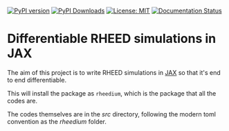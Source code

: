 [![PyPI version](https://badge.fury.io/py/rheedium.svg)](https://badge.fury.io/py/rheedium)
[![PyPI Downloads](https://static.pepy.tech/badge/rheedium)](https://pepy.tech/projects/rheedium)
[![License: MIT](https://img.shields.io/badge/License-MIT-yellow.svg)](https://opensource.org/licenses/MIT)
[![Documentation Status](https://readthedocs.org/projects/rheedium/badge/?version=latest)](https://rheedium.readthedocs.io/en/latest/?badge=latest)

# Differentiable RHEED simulations in JAX

The aim of this project is to write RHEED simulations in [JAX](https://github.com/google/jax) so that it's end to end differentiable.

This will install the package as `rheedium`, which is the package that all the codes are.

The codes themselves are in the _src_ directory, following the modern toml convention as the _rheedium_ folder.
